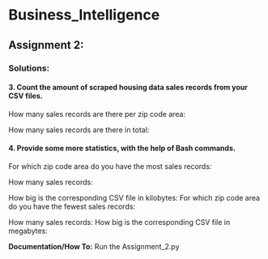 # Business_Intelligence

## Assignment 2:

### Solutions:

#### 3. Count the amount of scraped housing data sales records from your CSV files.
How many sales records are there per zip code area:

How many sales records are there in total:


#### 4. Provide some more statistics, with the help of Bash commands.
For which zip code area do you have the most sales records:

  How many sales records:
  
  How big is the corresponding CSV file in kilobytes:
For which zip code area do you have the fewest sales records:

  How many sales records:
  How big is the corresponding CSV file in megabytes:

**Documentation/How To:**
Run the Assignment_2.py 
